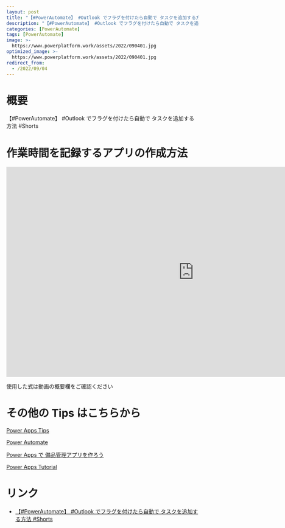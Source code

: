 ```yaml
---
layout: post
title: "【#PowerAutomate】 #Outlook でフラグを付けたら自動で タスクを追加する方法 "
description: "【#PowerAutomate】 #Outlook でフラグを付けたら自動で タスクを追加する方法を動画で分かりやすく解説"
categories: [PowerAutomate]
tags: [PowerAutomate]
image: >-
  https://www.powerplatform.work/assets/2022/090401.jpg
optimized_image: >-
  https://www.powerplatform.work/assets/2022/090401.jpg
redirect_from:
  - /2022/09/04
---
```



#  概要

【#PowerAutomate】 #Outlook でフラグを付けたら自動で タスクを追加する方法 #Shorts


# 作業時間を記録するアプリの作成方法

<iframe width="983" height="553" src="https://www.youtube.com/embed/vFFW8q5YBT0" title="YouTube video player" frameborder="0" allow="accelerometer; autoplay; clipboard-write; encrypted-media; gyroscope; picture-in-picture" allowfullscreen></iframe>


使用した式は動画の概要欄をご確認ください


# その他の Tips はこちらから

[Power Apps Tips](https://www.youtube.com/watch?v=VrAQf3JQ7yM&list=PLVhFi1fb3DqakSLVMn22DDcySXh9jtzi- )


[Power Automate](https://www.youtube.com/watch?v=-YnJYT0ASEM&list=PLVhFi1fb3Dqbzic6GieqnLFgD3aTj-eHA)


[Power Apps で 備品管理アプリを作ろう](https://www.youtube.com/playlist?list=PLVhFi1fb3DqZM3HKb8Hea6XEL96990Fyn)


[Power Apps Tutorial](https://www.youtube.com/playlist?list=PLVhFi1fb3DqalxpL974VvAJvV4iWoSbe_)


# リンク


- [【#PowerAutomate】 #Outlook でフラグを付けたら自動で タスクを追加する方法 #Shorts](https://www.youtube.com/watch?v=vFFW8q5YBT0)

